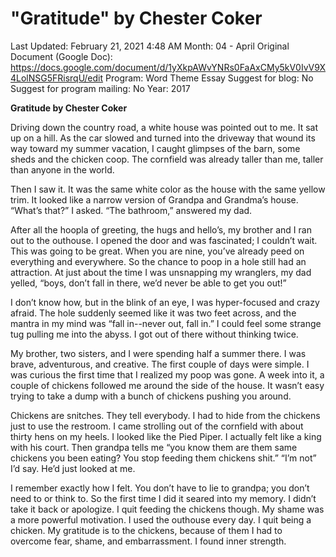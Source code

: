 # "Gratitude" by Chester Coker

Last Updated: February 21, 2021 4:48 AM
Month: 04 - April
Original Document (Google Doc): https://docs.google.com/document/d/1yXkpAWvYNRs0FaAxCMy5kV0IvV9X4LolNSG5FRisrqU/edit
Program: Word Theme Essay
Suggest for blog: No
Suggest for program mailing: No
Year: 2017

**Gratitude by Chester Coker**

Driving down the country road, a white house was pointed out to me. It sat up on a hill. As the car slowed and turned into the driveway that wound its way toward my summer vacation, I caught glimpses of the barn, some sheds and the chicken coop. The cornfield was already taller than me, taller than anyone in the world.

Then I saw it. It was the same white color as the house with the same yellow trim. It looked like a narrow version of Grandpa and Grandma’s house. “What’s that?” I asked. “The bathroom,” answered my dad.

After all the hoopla of greeting, the hugs and hello’s, my brother and I ran out to the outhouse. I opened the door and was fascinated; I couldn’t wait. This was going to be great. When you are nine, you’ve already peed on everything and everywhere. So the chance to poop in a hole still had an attraction. At just about the time I was unsnapping my wranglers, my dad yelled, “boys, don’t fall in there, we’d never be able to get you out!”

I don’t know how, but in the blink of an eye, I was hyper-focused and crazy afraid. The hole suddenly seemed like it was two feet across, and the mantra in my mind was “fall in--never out, fall in.” I could feel some strange tug pulling me into the abyss. I got out of there without thinking twice.

My brother, two sisters, and I were spending half a summer there. I was brave, adventurous, and creative. The first couple of days were simple. I was curious the first time that I realized my poop was gone. A week into it, a couple of chickens followed me around the side of the house. It wasn’t easy trying to take a dump with a bunch of chickens pushing you around.

Chickens are snitches. They tell everybody. I had to hide from the chickens just to use the restroom. I came strolling out of the cornfield with about thirty hens on my heels. I looked like the Pied Piper. I actually felt like a king with his court. Then grandpa tells me “you know them are them same chickens you been eating? You stop feeding them chickens shit.” “I’m not” I’d say. He’d just looked at me.

I remember exactly how I felt. You don’t have to lie to grandpa; you don’t need to or think to. So the first time I did it seared into my memory. I didn’t take it back or apologize. I quit feeding the chickens though. My shame was a more powerful motivation. I used the outhouse every day. I quit being a chicken. My gratitude is to the chickens, because of them I had to overcome fear, shame, and embarrassment. I found inner strength.